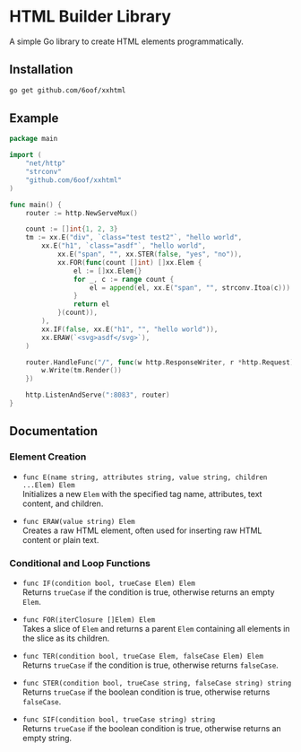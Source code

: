 # HTML Builder Library

A simple Go library to create HTML elements programmatically.

## Installation

```bash
go get github.com/6oof/xxhtml
```

## Example

```go
package main

import (
    "net/http"
    "strconv"
    "github.com/6oof/xxhtml"
)

func main() {
    router := http.NewServeMux()

    count := []int{1, 2, 3}
    tm := xx.E("div", `class="test test2"`, "hello world",
        xx.E("h1", `class="asdf"`, "hello world",
            xx.E("span", "", xx.STER(false, "yes", "no")),
            xx.FOR(func(count []int) []xx.Elem {
                el := []xx.Elem{}
                for _, c := range count {
                    el = append(el, xx.E("span", "", strconv.Itoa(c)))
                }
                return el
            }(count)),
        ),
        xx.IF(false, xx.E("h1", "", "hello world")),
        xx.ERAW(`<svg>asdf</svg>`),
    )

    router.HandleFunc("/", func(w http.ResponseWriter, r *http.Request) {
        w.Write(tm.Render())
    })

    http.ListenAndServe(":8083", router)
}
```

## Documentation

### Element Creation

- `func E(name string, attributes string, value string, children ...Elem) Elem`  
  Initializes a new `Elem` with the specified tag name, attributes, text content, and children.

- `func ERAW(value string) Elem`  
  Creates a raw HTML element, often used for inserting raw HTML content or plain text.

### Conditional and Loop Functions

- `func IF(condition bool, trueCase Elem) Elem`  
  Returns `trueCase` if the condition is true, otherwise returns an empty `Elem`.

- `func FOR(iterClosure []Elem) Elem`  
  Takes a slice of `Elem` and returns a parent `Elem` containing all elements in the slice as its children.

- `func TER(condition bool, trueCase Elem, falseCase Elem) Elem`  
  Returns `trueCase` if the condition is true, otherwise returns `falseCase`.

- `func STER(condition bool, trueCase string, falseCase string) string`  
  Returns `trueCase` if the boolean condition is true, otherwise returns `falseCase`.

- `func SIF(condition bool, trueCase string) string`  
  Returns `trueCase` if the boolean condition is true, otherwise returns an empty string.

